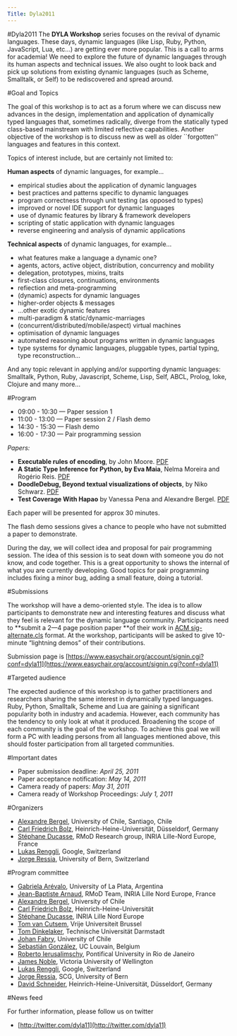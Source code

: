 ```yaml
---
Title: Dyla2011
---
```

#Dyla2011
The **DYLA Workshop** series focuses on the revival of dynamic languages. These days, dynamic languages (like Lisp, Ruby, Python, JavaScript, Lua, etc...) are getting ever more popular. This is a call to arms for academia! We need to explore the future of dynamic languages through its human aspects and technical issues. We also ought to look back and pick up solutions from existing dynamic languages (such as Scheme, Smalltalk, or Self) to be rediscovered and spread around.

#Goal and Topics

The goal of this workshop is to act as a forum where we can discuss new advances in the design, implementation and application of dynamically typed languages that, sometimes radically, diverge from the  statically typed class-based mainstream with limited reflective capabilities. Another objective of the workshop is to discuss new as well as older ``forgotten\'' languages and features in this context. 

Topics of interest include, but are certainly not limited to: 

**Human aspects** of dynamic languages, for example...


- empirical studies about the application of dynamic languages 
- best practices and patterns specific to dynamic languages 
- program correctness through unit testing (as opposed to types) 
- improved or novel IDE support for dynamic languages 
- use of dynamic features by library & framework developers 
- scripting of static application with dynamic languages 
- reverse engineering and analysis of dynamic applications 

**Technical aspects** of dynamic languages, for example...


- what features make a language a dynamic one? 
- agents, actors, active object, distribution, concurrency and mobility 
- delegation, prototypes, mixins, traits 
- first-class closures, continuations, environments 
- refiection and meta-programming 
- (dynamic) aspects for dynamic languages 
- higher-order objects & messages 
- ...other exotic dynamic features 
- multi-paradigm & static/dynamic-marriages 
- (concurrent/distributed/mobile/aspect) virtual machines 
- optimisation of dynamic languages 
- automated reasoning about programs written in dynamic languages 
-  type systems for dynamic languages, pluggable types, partial typing, type reconstruction...

And any topic relevant in applying and/or supporting dynamic languages: Smalltalk, Python, Ruby, Javascript, Scheme, Lisp, Self, ABCL, Prolog, Ioke, Clojure and many more...


#Program


- 09:00 - 10:30 &mdash; Paper session 1
- 11:00 - 13:00 &mdash; Paper session 2 / Flash demo
- 14:30 - 15:30 &mdash; Flash demo
- 16:00 - 17:30 &mdash; Pair programming session

*Papers:*

- **Executable rules of encoding**, by John Moore. [PDF](/download/dyla/2011/dyla11_submission_1.pdf)
- **A Static Type Inference for Python, by Eva Maia**, Nelma Moreira and Rogério Reis. [PDF](/download/dyla/2011/dyla11_submission_3.pdf)
- **DoodleDebug, Beyond textual visualizations of objects**, by Niko Schwarz. [PDF](/download/dyla/2011/dyla11_submission_4.pdf)
- **Test Coverage With Hapao** by Vanessa Pena and Alexandre Bergel. [PDF](/download/dyla/2011/dyla11_submission_5.pdf)

Each paper will be presented for approx 30 minutes.

The flash demo sessions gives a chance to people who have not submitted a paper to demonstrate.

During the day, we will collect idea and proposal for pair programming session. The idea of this session is to seat down with someone you do not know, and code together. This is a great opportunity to shows the internal of what you are currently developing. Good topics for pair programming includes fixing a minor bug, adding a small feature, doing a tutorial.

#Submissions

The workshop will have a demo-oriented style. The idea is to allow participants to demonstrate new and interesting features and discuss what they feel is relevant for the dynamic language community. Participants need to **submit a 2&mdash;4 page position paper **of their work in [ACM sig-alternate.cls](http://www.acm.org/sigs/publications/proceedings-templates) format. At the workshop, participants will be asked to give 10-minute “lightning demos” of their contributions. 

Submission page is [https://www.easychair.org/account/signin.cgi?conf=dyla11](https://www.easychair.org/account/signin.cgi?conf=dyla11)

#Targeted audience

The expected audience of this workshop is to gather practitioners and researchers 
sharing the same interest in dynamically typed languages. Ruby, Python, Smalltalk, 
Scheme and Lua are gaining a significant popularity both in industry and academia. 
However, each community has the tendency to only look at what it produced. 
Broadening the scope of each community is the goal of the workshop. To achieve 
this goal we will form a PC with leading persons from all languages mentioned 
above, this should foster participation from all targeted communities. 

#Important dates

- Paper submission deadline: *April 25, 2011*
- Paper acceptance notification: *May 14, 2011*
- Camera ready of papers: *May 31, 2011*
- Camera ready of Workshop Proceedings: *July 1, 2011*


#Organizers

- [Alexandre Bergel](http://bergel.eu), University of Chile, Santiago, Chile
- [Carl Friedrich Bolz](http://cfbolz.de), Heinrich-Heine-Universität, Düsseldorf, Germany
- [Stéphane Ducasse](http://stephane.ducasse.free.fr/), RMoD Research group, INRIA Lille-Nord Europe, France
- [Lukas Renggli](http://www.lukas-renggli.ch/), Google, Switzerland
- [Jorge Ressia](http://www.jorgeressia.com/), University of Bern, Switzerland

#Program committee


- [Gabriela Arévalo](http://www.lifia.info.unlp.edu.ar/en/gabriela.htm), University of La Plata, Argentina
- [Jean-Baptiste Arnaud](http://rmod.lille.inria.fr/web/pier/team/Arnaud), RMoD Team, INRIA Lille Nord Europe, France
- [Alexandre Bergel](http://www.bergel.eu/), University of Chile 
- [Carl Friedrich Bolz](http://cfbolz.de/), Heinrich-Heine-Universität
- [Stéphane Ducasse](http://stephane.ducasse.free.fr/), INRIA Lille Nord Europe
- [Tom van Cutsem](http://soft.vub.ac.be/~tvcutsem/), Vrije Universiteit Brussel
- [Tom Dinkelaker](http://www.stg.tu-darmstadt.de/staff/tom_dinkelaker/), Technische Universität Darmstadt
- [Johan Fabry](http://www.dcc.uchile.cl/~jfabry/Welcome.html), University of Chile 
- [Sebastián González](http://www.info.ucl.ac.be/~sgm/coordinates.html), UC Louvain, Belgium
- [Roberto Ierusalimschy](http://www.inf.puc-rio.br/~roberto/), Pontifical University in Rio de Janeiro
- [James Noble](http://homepages.ecs.vuw.ac.nz/~kjx/), Victoria University of Wellington
- [Lukas Renggli](http://www.lukas-renggli.ch/), Google, Switzerland
- [Jorge Ressia](http://www.jorgeressia.com/), SCG, University of Bern
- [David Schneider](http://stups.cs.uni-duesseldorf.de/profile.php?id=222), Heinrich-Heine-Universität, Düsseldorf, Germany


#News feed

For further information, please follow us on twitter 


- [http://twitter.com/dyla11](http://twitter.com/dyla11)

